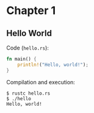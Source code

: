 # Chapter 1

## Hello World

Code (`hello.rs`):

```rust
fn main() {
    println!("Hello, world!");
}
```

Compilation and execution:

    $ rustc hello.rs
    $ ./hello
    Hello, world!
